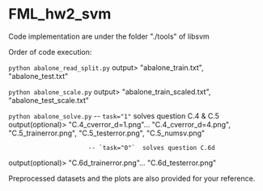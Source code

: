# FML_hw2_svm

Code implementation are under the folder "./tools" of libsvm

Order of code execution: 

`python abalone_read_split.py` output> "abalone_train.txt", "abalone_test.txt"

`python abalone_scale.py` output> "abalone_train_scaled.txt", "abalone_test_scale.txt"

`python abalone_solve.py` -- `task="1"` solves question C.4 & C.5
 output(optional)> "C.4_cverror_d=1.png"... "C.4_cverror_d=4.png", "C.5_trainerror.png", "C.5_testerror.png", "C.5_numsv.png"
 
                          -- `task="0"`  solves question C.6d 
 output(optional)> "C.6d_trainerror.png"... "C.6d_testerror.png"


Preprocessed datasets and the plots are also provided for your reference.
